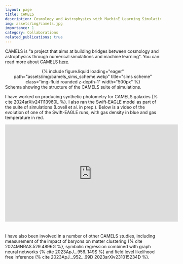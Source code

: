 ```yaml
---
layout: page
title: CAMELS
description: Cosmology and Astrophysics with MachinE Learning Simulations
img: assets/img/camels.jpg
importance: 1
category: Collaborations
related_publications: true
---
```


CAMELS is "a project that aims at building bridges between cosmology and astrophysics through numerical simulations and machine learning". You can read more about CAMELS [here](https://www.camel-simulations.org/).

<div class="row">
    <div class="mx-auto d-block" style="text-align: center;">
        {% include figure.liquid loading="eager" path="assets/img/camels_sims_scheme.webp" title="sims scheme" class="img-fluid rounded z-depth-1" width="500px" %}
    </div>
</div>
<div class="caption">
    Schema showing the structure of the CAMELS suite of simulations.
</div>

I have worked on producing synthetic photometry for CAMELS galaxies {% cite 2024arXiv241113960L %}.
I also ran the Swift-EAGLE model as part of the suite of simulations (Lovell et al. in prep.).
Below is a video of the evolution of one of the Swift-EAGLE runs, with gas density in blue and gas temperature in red.

<div class="row">
    <div class="col-sm mx-auto d-block" style="text-align: center; margin-bottom: 1cm;">
        <iframe width="560" height="315" src="https://www.youtube.com/embed/XDpBT6JwRAE?si=9-crxJZT31CEKei_" title="YouTube video player" frameborder="0" allow="accelerometer; autoplay; clipboard-write; encrypted-media; gyroscope; picture-in-picture; web-share" referrerpolicy="strict-origin-when-cross-origin" allowfullscreen=""></iframe>
    </div>
</div>

I have also been involved in a number of other CAMELS studies, including measurement of the impact of baryons on matter clustering {% cite 2024MNRAS.529.4896G %}, symbolic regression combined with graph neural networks {% cite 2023ApJ...956..149S %} and field level likelihood free inference {% cite 2023ApJ...952...69D 2023arXiv231015234D %}.

<!-- ## Related publications -->
<!-- <div class="publications">
  {% bibliography -f papers -q @*[key=]* %}
  {% bibliography -f papers -q @*[key=]* %}
</div> -->
